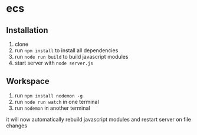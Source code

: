 # ecs

## Installation
1. clone
2. run `npm install` to install all dependencies
3. run `node run build` to build javascript modules
4. start server with `node server.js`

## Workspace
1. run `npm install nodemon -g`
2. run `node run watch` in one terminal
3. run `nodemon` in another terminal

it will now automatically rebuild javascript modules and restart server on file changes
